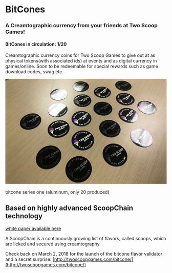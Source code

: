 # BitCones
### A Creamtographic currency from your friends at Two Scoop Games!

#### BitCones in circulation: 1/20

Creamtographic currency coins for Two Scoop Games to give out at as physical tokens(with associated ids) at events and as digital currency in games/online. Soon to be redeemable for special rewards such as game download codes, swag etc.

![bitcone series one](img/series-one.png)

bitcone series one (aluminum, only 20 produced)

## Based on highly advanced ScoopChain technology

[white paper available here](https://github.com/TwoScoopGames/scoopchain/blob/master/scoopchain-whitepaper.jpg)


A ScoopChain is a continuously growing list of flavors, called scoops, which are licked and secured using creamtography.


Check back on March 2, 2018 for the launch of the bitcone flavor validator and a secret surprise:
[http://twoscoopgames.com/bitcone/](http://twoscoopgames.com/bitcone/)

